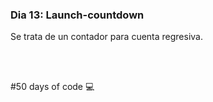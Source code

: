 ### Dia 13: Launch-countdown

Se trata de un contador para cuenta regresiva.

<br></br>

#50 days of code 💻

<br></br>




